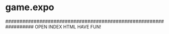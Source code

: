 # game.expo


 
 ##################################################################
 OPEN INDEX HTML
 HAVE FUN!
